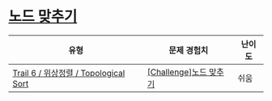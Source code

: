# [노드 맞추기](https://www.codetree.ai/trails/complete/curated-cards/challenge-nodes-guessing)

|유형|문제 경험치|난이도|
|---|---|---|
|[Trail 6 / 위상정렬 / Topological Sort](https://www.codetree.ai/trail-info/intermediate-high/)|[[Challenge]노드 맞추기](https://www.codetree.ai/trails/complete/curated-cards/challenge-nodes-guessing/)|쉬움|

